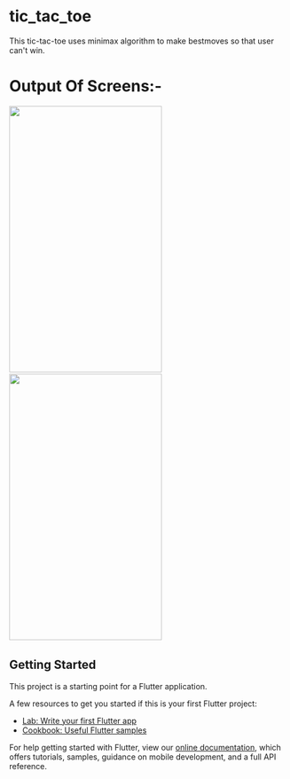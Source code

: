 # tic_tac_toe
   This tic-tac-toe uses minimax algorithm to make bestmoves so that user can't win.

# Output Of Screens:-
<image src="https://github.com/pranjulknit/tic_tac_toe/blob/master/screenshots/1.jpg" width="275" height="480"> &nbsp;&nbsp;&nbsp;
<image src="https://github.com/pranjulknit/tic_tac_toe/blob/master/screenshots/2.jpg" width="275" height="480"> &nbsp;&nbsp;&nbsp;

## Getting Started

This project is a starting point for a Flutter application.

A few resources to get you started if this is your first Flutter project:

- [Lab: Write your first Flutter app](https://flutter.dev/docs/get-started/codelab)
- [Cookbook: Useful Flutter samples](https://flutter.dev/docs/cookbook)

For help getting started with Flutter, view our
[online documentation](https://flutter.dev/docs), which offers tutorials,
samples, guidance on mobile development, and a full API reference.
